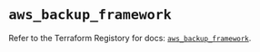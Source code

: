 # `aws_backup_framework`

Refer to the Terraform Registory for docs: [`aws_backup_framework`](https://registry.terraform.io/providers/hashicorp/aws/5.13.1/docs/resources/backup_framework).
